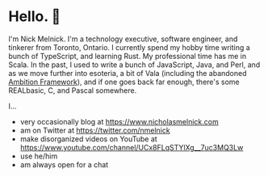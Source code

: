 # Hello. 👋

I'm Nick Melnick. I'm a technology executive, software engineer, and tinkerer from Toronto, Ontario. I currently spend my hobby time writing a bunch of TypeScript, and learning Rust. My professional time has me in Scala. In the past, I used to write a bunch of JavaScript, Java, and Perl, and as we move further into esoteria, a bit of Vala (including the abandoned [Ambition Framework](https://github.com/ambitionframework)), and if one goes back far enough, there's some REALbasic, C, and Pascal somewhere.

I...

- very occasionally blog at https://www.nicholasmelnick.com
- am on Twitter at https://twitter.com/nmelnick
- make disorganized videos on YouTube at https://www.youtube.com/channel/UCx8FLqSTYlXg__7uc3MQ3Lw
- use he/him
- am always open for a chat
